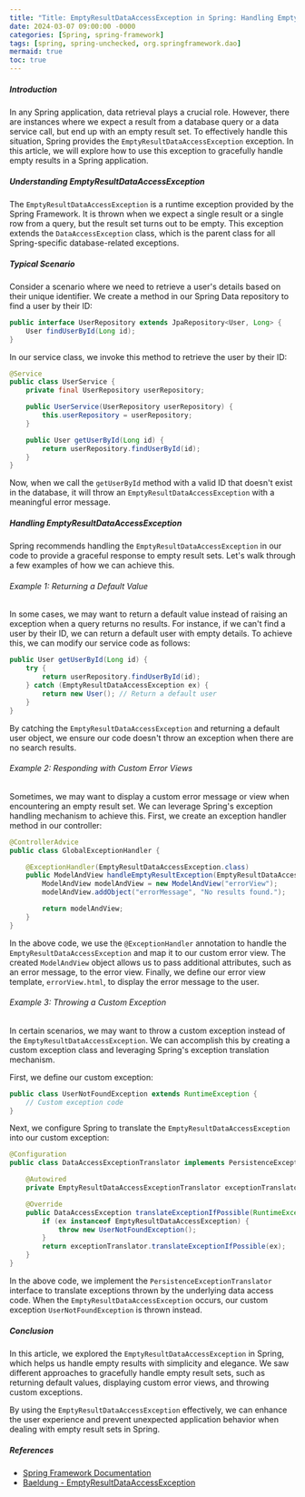 ```yaml
---
title: "Title: EmptyResultDataAccessException in Spring: Handling Empty Results with Grace"
date: 2024-03-07 09:00:00 -0000
categories: [Spring, spring-framework]
tags: [spring, spring-unchecked, org.springframework.dao]
mermaid: true
toc: true
---
```



##### Introduction
In any Spring application, data retrieval plays a crucial role. However, there are instances where we expect a result from a database query or a data service call, but end up with an empty result set. To effectively handle this situation, Spring provides the `EmptyResultDataAccessException` exception. In this article, we will explore how to use this exception to gracefully handle empty results in a Spring application.

##### Understanding EmptyResultDataAccessException
The `EmptyResultDataAccessException` is a runtime exception provided by the Spring Framework. It is thrown when we expect a single result or a single row from a query, but the result set turns out to be empty. This exception extends the `DataAccessException` class, which is the parent class for all Spring-specific database-related exceptions.

##### Typical Scenario
Consider a scenario where we need to retrieve a user's details based on their unique identifier. We create a method in our Spring Data repository to find a user by their ID:

```java
public interface UserRepository extends JpaRepository<User, Long> {
    User findUserById(Long id);
}
```

In our service class, we invoke this method to retrieve the user by their ID:

```java
@Service
public class UserService {
    private final UserRepository userRepository;

    public UserService(UserRepository userRepository) {
        this.userRepository = userRepository;
    }

    public User getUserById(Long id) {
        return userRepository.findUserById(id);
    }
}
```

Now, when we call the `getUserById` method with a valid ID that doesn't exist in the database, it will throw an `EmptyResultDataAccessException` with a meaningful error message.

##### Handling EmptyResultDataAccessException
Spring recommends handling the `EmptyResultDataAccessException` in our code to provide a graceful response to empty result sets. Let's walk through a few examples of how we can achieve this.

###### Example 1: Returning a Default Value
In some cases, we may want to return a default value instead of raising an exception when a query returns no results. For instance, if we can't find a user by their ID, we can return a default user with empty details. To achieve this, we can modify our service code as follows:

```java
public User getUserById(Long id) {
    try {
        return userRepository.findUserById(id);
    } catch (EmptyResultDataAccessException ex) {
        return new User(); // Return a default user
    }
}
```

By catching the `EmptyResultDataAccessException` and returning a default user object, we ensure our code doesn't throw an exception when there are no search results.

###### Example 2: Responding with Custom Error Views
Sometimes, we may want to display a custom error message or view when encountering an empty result set. We can leverage Spring's exception handling mechanism to achieve this. First, we create an exception handler method in our controller:

```java
@ControllerAdvice
public class GlobalExceptionHandler {

    @ExceptionHandler(EmptyResultDataAccessException.class)
    public ModelAndView handleEmptyResultException(EmptyResultDataAccessException ex) {
        ModelAndView modelAndView = new ModelAndView("errorView");
        modelAndView.addObject("errorMessage", "No results found.");

        return modelAndView;
    }
}
```

In the above code, we use the `@ExceptionHandler` annotation to handle the `EmptyResultDataAccessException` and map it to our custom error view. The created `ModelAndView` object allows us to pass additional attributes, such as an error message, to the error view. Finally, we define our error view template, `errorView.html`, to display the error message to the user.

###### Example 3: Throwing a Custom Exception
In certain scenarios, we may want to throw a custom exception instead of the `EmptyResultDataAccessException`. We can accomplish this by creating a custom exception class and leveraging Spring's exception translation mechanism.

First, we define our custom exception:

```java
public class UserNotFoundException extends RuntimeException {
    // Custom exception code
}
```

Next, we configure Spring to translate the `EmptyResultDataAccessException` into our custom exception:

```java
@Configuration
public class DataAccessExceptionTranslator implements PersistenceExceptionTranslator {

    @Autowired
    private EmptyResultDataAccessExceptionTranslator exceptionTranslator;

    @Override
    public DataAccessException translateExceptionIfPossible(RuntimeException ex) {
        if (ex instanceof EmptyResultDataAccessException) {
            throw new UserNotFoundException();
        }
        return exceptionTranslator.translateExceptionIfPossible(ex);
    }
}
```

In the above code, we implement the `PersistenceExceptionTranslator` interface to translate exceptions thrown by the underlying data access code. When the `EmptyResultDataAccessException` occurs, our custom exception `UserNotFoundException` is thrown instead.

##### Conclusion
In this article, we explored the `EmptyResultDataAccessException` in Spring, which helps us handle empty results with simplicity and elegance. We saw different approaches to gracefully handle empty result sets, such as returning default values, displaying custom error views, and throwing custom exceptions.

By using the `EmptyResultDataAccessException` effectively, we can enhance the user experience and prevent unexpected application behavior when dealing with empty result sets in Spring.

##### References
- [Spring Framework Documentation](https://docs.spring.io/spring-framework/docs/current/reference/html/data-access.html#dao-exceptions)
- [Baeldung - EmptyResultDataAccessException](https://www.baeldung.com/emptyresultdataaccessexception-spring)